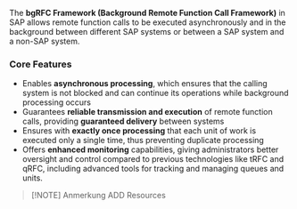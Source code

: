 The **bgRFC Framework (Background Remote Function Call Framework)** in SAP allows remote function calls to be executed asynchronously and in the background between different SAP systems or between a SAP system and a non-SAP system.
### Core Features
- Enables **asynchronous processing**, which ensures that the calling system is not blocked and can continue its operations while background processing occurs
- Guarantees **reliable transmission and execution** of remote function calls, providing **guaranteed delivery** between systems
- Ensures with **exactly once processing** that each unit of work is executed only a single time, thus preventing duplicate processing
- Offers **enhanced monitoring** capabilities, giving administrators better oversight and control compared to previous technologies like tRFC and qRFC, including advanced tools for tracking and managing queues and units.


> [!NOTE] Anmerkung
> ADD Resources
